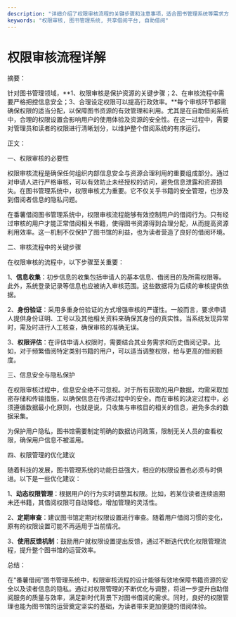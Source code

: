 ```yaml
---
description: "详细介绍了权限审核流程的关键步骤和注意事项，适合图书管理系统等需求方参考。"
keywords: "权限审核, 图书管理系统, 共享借阅平台, 自助借阅"
---
```

# 权限审核流程详解

摘要：

针对图书管理领域，**1、权限审核是保护资源的关键步骤；2、在审核流程中需要严格把控信息安全；3、合理设定权限可以提高行政效率。**每个审核环节都需确保权限的适当分配，以保障图书资源的有效管理和利用。尤其是在自助借阅系统中，合理的权限设置会影响用户的使用体验及资源的安全性。在这一过程中，需要对管理员和读者的权限进行清晰划分，以维护整个借阅系统的有序运行。

正文：

一、权限审核的必要性

权限审核流程是确保任何组织内部信息安全与资源合理利用的重要组成部分。通过对申请人进行严格审核，可以有效防止未经授权的访问，避免信息泄露和资源损失。在图书管理系统中，权限审核尤为重要。它不仅关乎书籍的安全管理，也涉及到借阅者信息的隐私问题。

在番薯借阅图书管理系统中，权限审核流程能够有效控制用户的借阅行为。只有经过审核的用户才能正常借阅相关书籍，使得图书资源得到合理分配，从而提高资源利用效率。这一机制不仅保护了图书馆的利益，也为读者营造了良好的借阅环境。

二、审核流程中的关键步骤

在权限审核的流程中，以下步骤至关重要：

1、**信息收集**：初步信息的收集包括申请人的基本信息、借阅目的及所需权限等。此外，系统登录记录等信息也应被纳入审核范围。这些数据将为后续的审核提供依据。

2、**身份验证**：采用多重身份验证的方式增强审核的严谨性。一般而言，要求申请人提供身份证明、工号以及其他相关资料来确保其身份的真实性。当系统发现异常时，需及时进行人工核查，确保审核的准确无误。

3、**权限评估**：在评估申请人权限时，需要结合其业务需求和历史借阅记录。比如，对于频繁借阅特定类别书籍的用户，可以适当调整权限，给与更高的借阅额度。

三、信息安全与隐私保护

在权限审核过程中，信息安全绝不可忽视。对于所有获取的用户数据，均需采取加密存储和传输措施，以确保信息在传递过程中的安全。而在审核的决定过程中，必须遵循数据最小化原则，也就是说，只收集与审核目的相关的信息，避免多余的数据采集。

为保护用户隐私，图书馆需要制定明确的数据访问政策，限制无关人员的查看权限，确保用户信息不被滥用。

四、权限管理的优化建议

随着科技的发展，图书管理系统的功能日益强大，相应的权限设置也必须与时俱进。以下是一些优化建议：

1、**动态权限管理**：根据用户的行为实时调整其权限。比如，若某位读者连续逾期未还书籍，其借阅权限可自动降低，增加管理的灵活性。

2、**定期审查**：建议图书馆定期对权限设置进行审查。随着用户借阅习惯的变化，原有的权限设置可能不再适用于当前情况。

3、**使用反馈机制**：鼓励用户就权限设置提出反馈，通过不断迭代优化权限管理流程，提升整个图书馆的运营效率。

总结：

在“番薯借阅”图书管理系统中，权限审核流程的设计能够有效地保障书籍资源的安全以及读者信息的隐私。通过对权限管理的不断优化与调整，将进一步提升自助借阅服务的质量与效率，满足新时代背景下对图书借阅的需求。同时，良好的权限管理也能为图书馆的运营奠定坚实的基础，为读者带来更加便捷的借阅体验。
